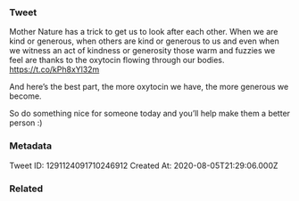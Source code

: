 ### Tweet
Mother Nature has a trick to get us to look after each other. When we are kind or generous, when others are kind or generous to us and even when we witness an act of kindness or generosity those warm and fuzzies we feel are thanks to the oxytocin flowing through our bodies. https://t.co/kPh8xYl32m

And here’s the best part, the more oxytocin we have, the more generous we become. 

So do something nice for someone today and you’ll help make them a better person :)

### Metadata
Tweet ID: 1291124091710246912
Created At: 2020-08-05T21:29:06.000Z

### Related

